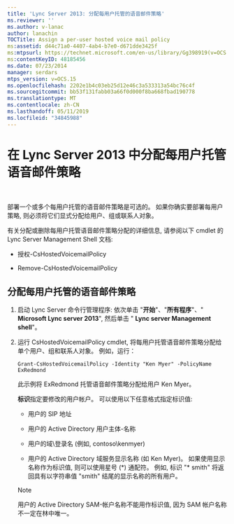 ```yaml
---
title: 'Lync Server 2013: 分配每用户托管的语音邮件策略'
ms.reviewer: ''
ms.author: v-lanac
author: lanachin
TOCTitle: Assign a per-user hosted voice mail policy
ms:assetid: d44c71a0-4407-4ab4-b7e0-d671dde3425f
ms:mtpsurl: https://technet.microsoft.com/en-us/library/Gg398919(v=OCS.15)
ms:contentKeyID: 48185456
ms.date: 07/23/2014
manager: serdars
mtps_version: v=OCS.15
ms.openlocfilehash: 2202e1b4c03eb25d12e46c3a533313a54bc76c4f
ms.sourcegitcommit: bb53f131fabb03a66f0d000f8ba668fbad190778
ms.translationtype: MT
ms.contentlocale: zh-CN
ms.lasthandoff: 05/11/2019
ms.locfileid: "34845988"
---
```

# <a name="assign-a-per-user-hosted-voice-mail-policy-in-lync-server-2013"></a>在 Lync Server 2013 中分配每用户托管语音邮件策略

 


部署一个或多个每用户托管的语音邮件策略是可选的。 如果你确实要部署每用户策略, 则必须将它们显式分配给用户、组或联系人对象。

有关分配或删除每用户托管语音邮件策略分配的详细信息, 请参阅以下 cmdlet 的 Lync Server Management Shell 文档:

  - 授权-CsHostedVoicemailPolicy

  - Remove-CsHostedVoicemailPolicy

## <a name="to-assign-a-per-user-hosted-voice-mail-policy"></a>分配每用户托管的语音邮件策略

1.  启动 Lync Server 命令行管理程序: 依次单击 "**开始**"、"**所有程序**"、" **Microsoft Lync server 2013**", 然后单击 " **Lync server Management shell**"。

2.  运行 CsHostedVoicemailPolicy cmdlet, 将每用户托管语音邮件策略分配给单个用户、组和联系人对象。 例如，运行：
    
        Grant-CsHostedVoicemailPolicy -Identity "Ken Myer" -PolicyName ExRedmond
    
    此示例将 ExRedmond 托管语音邮件策略分配给用户 Ken Myer。
    
    **标识**指定要修改的用户帐户。 可以使用以下任意格式指定标识值:
    
      - 用户的 SIP 地址
    
      - 用户的 Active Directory 用户主体-名称
    
      - 用户的域\\登录名 (例如, contoso\\kenmyer)
    
      - 用户的 Active Directory 域服务显示名称 (如 Ken Myer)。 如果使用显示名称作为标识值, 则可以使用星号 (\*) 通配符。 例如, 标识 "\* smith" 将返回具有以字符串值 "smith" 结尾的显示名称的所有用户。
    

    > [!NOTE]  
    > 用户的 Active Directory SAM-帐户名称不能用作标识值, 因为 SAM 帐户名称不一定在林中唯一。


